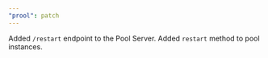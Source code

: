 ```yaml
---
"prool": patch
---
```


Added `/restart` endpoint to the Pool Server.
Added `restart` method to pool instances.
